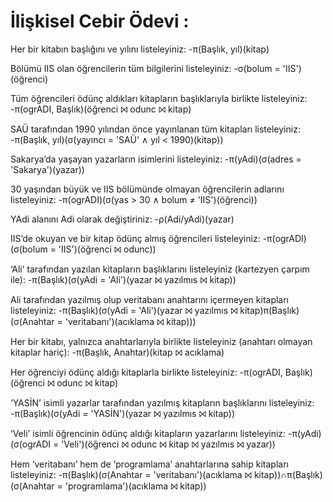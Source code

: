 # İlişkisel Cebir Ödevi : 

Her bir kitabın başlığını ve yılını listeleyiniz:
-π(Başlık, yıl)(kitap)

Bölümü IIS olan öğrencilerin tüm bilgilerini listeleyiniz:
-σ(bolum = 'IIS')(öğrenci)

Tüm öğrencileri ödünç aldıkları kitapların başlıklarıyla birlikte listeleyiniz:
-π(ogrADI, Başlık)(öğrenci ⨝ odunc ⨝ kitap)

SAÜ tarafından 1990 yılından önce yayınlanan tüm kitapları listeleyiniz:
-π(Başlık, yıl)(σ(yayıncı = 'SAÜ' ∧ yıl < 1990)(kitap))

Sakarya’da yaşayan yazarların isimlerini listeleyiniz:
-π(yAdi)(σ(adres = 'Sakarya')(yazar))

30 yaşından büyük ve IIS bölümünde olmayan öğrencilerin adlarını listeleyiniz:
-π(ogrADI)(σ(yas > 30 ∧ bolum ≠ 'IIS')(öğrenci))

YAdi alanını Adi olarak değiştiriniz:
-ρ(Adi/yAdi)(yazar)

IIS’de okuyan ve bir kitap ödünç almış öğrencileri listeleyiniz:
-π(ogrADI)(σ(bolum = 'IIS')(öğrenci ⨝ odunc))

‘Ali’ tarafından yazılan kitapların başlıklarını listeleyiniz (kartezyen çarpım ile):
-π(Başlık)(σ(yAdi = 'Ali')(yazar ⨝ yazılmıs ⨝ kitap))

Ali tarafından yazılmış olup veritabanı anahtarını içermeyen kitapları listeleyiniz:
-π(Başlık)(σ(yAdi = 'Ali')(yazar ⨝ yazılmıs ⨝ kitap)π(Başlık)(σ(Anahtar = 'veritabanı')(acıklama ⨝ kitap)))

Her bir kitabı, yalnızca anahtarlarıyla birlikte listeleyiniz (anahtarı olmayan kitaplar hariç):
-π(Başlık, Anahtar)(kitap ⨝ acıklama)

Her öğrenciyi ödünç aldığı kitaplarla birlikte listeleyiniz:
-π(ogrADI, Başlık)(öğrenci ⨝ odunc ⨝ kitap)

‘YASİN’ isimli yazarlar tarafından yazılmış kitapların başlıklarını listeleyiniz:
-π(Başlık)(σ(yAdi = 'YASİN')(yazar ⨝ yazılmıs ⨝ kitap))

‘Veli’ isimli öğrencinin ödünç aldığı kitapların yazarlarını listeleyiniz:
-π(yAdi)(σ(ogrADI = 'Veli')(öğrenci ⨝ odunc ⨝ kitap ⨝ yazılmıs ⨝ yazar))

Hem ‘veritabanı’ hem de ‘programlama’ anahtarlarına sahip kitapları listeleyiniz:
-π(Başlık)(σ(Anahtar = 'veritabanı')(acıklama ⨝ kitap))∩π(Başlık)(σ(Anahtar = 'programlama')(acıklama ⨝ kitap))
